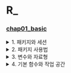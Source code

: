 # R_
### [chap01_basic](https://github.com/Ki-Hong-Kim/R_/blob/master/R_script/chap01_basic.R)


<details>
    <summary>1. 패키지와 세션</summary>
    <blockquote> > 패키지와 세션의 정보를 확인 하는 방법 </blockquote>
</details>

<details>
    <summary>2. 패키지 사용법</summary>
    <blockquote> > 패키지 설치와 호출(활성화) </blockquote>
    <blockquote> > 패키지 문제 발생시 삭제하는 방법 </blockquote>
</details>

<details>
    <summary>3. 변수와 자료형</summary>
    <blockquote> > 변수란? </blockquote>
    <blockquote> > 변수 작성 규칙과 방식 </blockquote>
    <blockquote> > 데이터 타입 </blockquote>
</details>

<details>
    <summary>4. 기본 함수와 작업 공간</summary>
    <blockquote> > 기본 함수 확인 방법 </blockquote>
    <blockquote> > 작업공간 확인 및 설정 방법 </blockquote>
</details>
